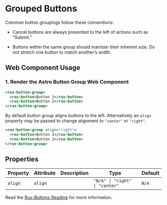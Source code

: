 # Grouped Buttons

Common button groupings follow these conventions:

-   Cancel buttons are always presented to the left of actions such as “Submit.”

-   Buttons within the same group should maintain their inherent size. Do not stretch one button to match another’s width.

## Web Component Usage

### 1. Render the Astro Button Group Web Component

```xml
<rux-button-group>
  <rux-button>Button 1</rux-button>
  <rux-button>Button 2</rux-button>
</rux-button-group>
```

By default button group aligns buttons to the left. Alternatively an `align` property may be passed to change alignment to `"center"` or `"right"`.

```xml
<rux-button-group align="right">
  <rux-button>Button 1</rux-button>
  <rux-button>Button 2</rux-button>
</rux-button-group>
```

## Properties

| Property | Attribute | Description | Type                           | Default |
| -------- | --------- | ----------- | ------------------------------ | ------- |
| `align`  | `align`   |             | `"N/A" \| "right" \| "center"` | `N/A`   |

Read the [Rux-Buttons Readme](/?path=/info/components-buttons--standard-button) for more information.
